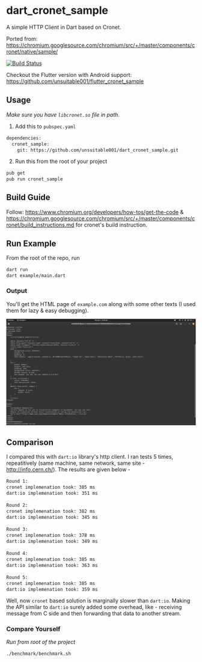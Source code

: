 # dart_cronet_sample

A simple HTTP Client in Dart based on Cronet.

Ported from: https://chromium.googlesource.com/chromium/src/+/master/components/cronet/native/sample/

[![Build Status](https://github.com/unsuitable001/dart_cronet_sample/workflows/Dart%20CI/badge.svg)](https://github.com/unsuitable001/dart_cronet_sample/actions?query=workflow%3A"Dart+CI")

Checkout the Flutter version with Android support: https://github.com/unsuitable001/flutter_cronet_sample

## Usage

*Make sure you have `libcronet.so` file in path.*

1. Add this to `pubspec.yaml`

```
dependencies:
  cronet_sample:
    git: https://github.com/unsuitable001/dart_cronet_sample.git
```

2. Run this from the root of your project

```
pub get
pub run cronet_sample
```

## Build Guide

Follow: https://www.chromium.org/developers/how-tos/get-the-code & https://chromium.googlesource.com/chromium/src/+/master/components/cronet/build_instructions.md for cronet's build instruction.

## Run Example

From the root of the repo, run

```
dart run
dart example/main.dart
```

### Output

You'll get the HTML page of `example.com` along with some other texts (I used them for lazy & easy debugging).


![example.com output](/output.png?raw=true "Screenshot")

## Comparison

I compared this with `dart:io` library's http client. I ran tests 5 times, repeatitively (same machine, same network, same site - http://info.cern.ch/). The results are given below -

```
Round 1:
cronet implemenation took: 385 ms
dart:io implemenation took: 351 ms

Round 2:
cronet implemenation took: 382 ms
dart:io implemenation took: 345 ms

Round 3:
cronet implemenation took: 378 ms
dart:io implemenation took: 349 ms

Round 4:
cronet implemenation took: 385 ms
dart:io implemenation took: 363 ms

Round 5:
cronet implemenation took: 385 ms
dart:io implemenation took: 359 ms
```

Well, now `cronet` based solution is marginally slower than `dart:io`. Making the API similar to `dart:io` surely added some overhead, like - receiving message from C side and then forwarding that data to another stream.

### Compare Yourself

*Run from root of the project*

```
./benchmark/benchmark.sh 
```